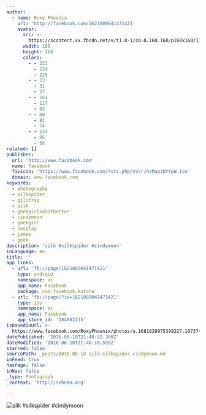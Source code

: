 ```yaml
---
author:
  - name: Roxy Phoenix
    url: 'http://facebook.com/1621089041471421'
    avatar:
      src: >-
        https://scontent.xx.fbcdn.net/v/t1.0-1/c0.0.160.160/p160x160/11693862_1621089551471370_6669847912110815978_n.jpg?oh=fb42beacd277388c08f5e9f57e7eb4c5&oe=57CA932D
      width: 160
      height: 160
      colors:
        - - 223
          - 224
          - 225
        - - 33
          - 31
          - 37
        - - 161
          - 117
          - 93
        - - 80
          - 81
          - 74
        - - 144
          - 85
          - 58
related: []
publisher:
  url: 'http://www.facebook.com'
  name: Facebook
  favicon: 'https://www.facebook.com/rsrc.php/yV/r/hzMapiNYYpW.ico'
  domain: www.facebook.com
keywords:
  - photography
  - silkspider
  - gilstrap
  - silk
  - geekgirlsdoitbetter
  - cindymoon
  - geekgirl
  - cosplay
  - james
  - geek
description: 'silk #silkspider #cindymoon'
inLanguage: en
title: ''
app_links:
  - url: 'fb://page/1621089041471421'
    type: android
    namespace: ai
    app_name: Facebook
    package: com.facebook.katana
  - url: 'fb://page/?id=1621089041471421'
    type: ios
    namespace: ai
    app_name: Facebook
    app_store_id: '284882215'
isBasedOnUrl: >-
  https://www.facebook.com/RoxyPhoenix/photos/a.1681820975398227.1073741830.1621089041471421/1698794693700855/?type=3
datePublished: '2016-06-10T21:48:32.360Z'
dateModified: '2016-06-10T21:46:18.599Z'
starred: false
sourcePath: _posts/2016-06-10-silk-silkspider-cindymoon.md
inFeed: true
hasPage: false
inNav: false
_type: Photograph
_context: 'http://schema.org'

---
```

![silk #silkspider #cindymoon](https://scontent.xx.fbcdn.net/v/t1.0-0/p480x480/12801673_1698794693700855_4198846419930216772_n.jpg?oh=31f5a711a8312994d91b6a937ea5f9da&oe=5807C7BE)